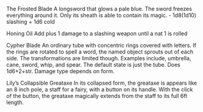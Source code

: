 The Frosted Blade
	A longsword that glows a pale blue. The sword freezes everything around it. Only its sheath is able to contain its magic.
	- 1d8(1d10) slashing + 1d6 cold

Honing Oil
	Add plus 1 damage to a slashing weapon until a nat 1 is rolled

Cypher Blade
	An ordinary tube with concentric rings covered with letters. If the rings are rotated to spell a word, the named object sprouts out of each side. The transformations are limited though. Examples include, umbrella, cane, sword, whip, and spear. The default state is just the tube. Does 1d6+2+str. Damage type depends on form.

Lily’s Collapsible Greataxe
	In its collapsed form, the greataxe is appears like an 8 inch pole, a staff for a fairy, with a button on its handle. With the click of the button, the greataxe magically extends from the staff to its full 6ft length.